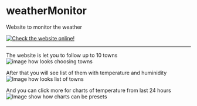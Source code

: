 # weatherMonitor

Website to monitor the weather

[![Check the website online!](https://img.shields.io/website?down_message=Sorry%20we%20stunning%20with%20goblins%20right%20now%20%28page%20offline%29&style=for-the-badge&up_message=Check%20online&url=https%3A%2F%2Fweather.hryszko.dev)](http://weather.hryszko.dev)

---

The website is let you to follow up to 10 towns
![image how looks choosing towns](https://i.imgur.com/FmusgeW.png)

After that you will see list of them with temperature and huminidity
![Image how looks list of towns](https://i.imgur.com/tSw2TOf.png)

And you can click more for charts of temperature from last 24 hours
![Image show how charts can be presets](https://i.imgur.com/dcmSjcS.png)
